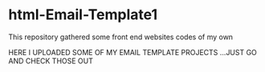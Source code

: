 # html-Email-Template1
This repository gathered some front end websites codes of my own


HERE I UPLOADED SOME OF MY EMAIL  TEMPLATE PROJECTS ...JUST GO AND CHECK THOSE OUT
